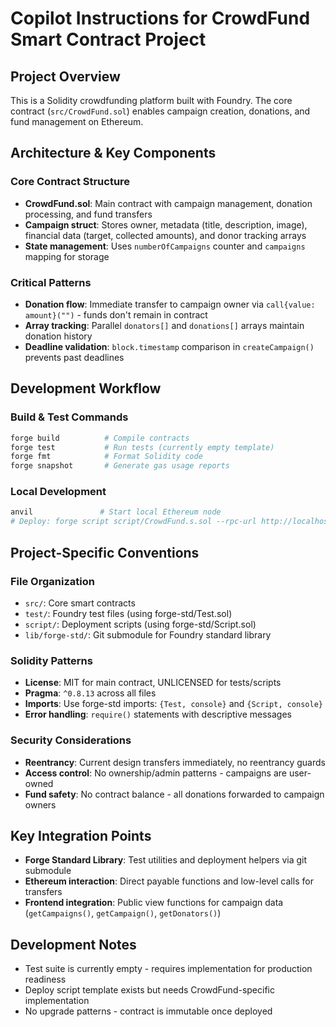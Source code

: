 # Copilot Instructions for CrowdFund Smart Contract Project

## Project Overview

This is a Solidity crowdfunding platform built with Foundry. The core contract (`src/CrowdFund.sol`) enables campaign creation, donations, and fund management on Ethereum.

## Architecture & Key Components

### Core Contract Structure

- **CrowdFund.sol**: Main contract with campaign management, donation processing, and fund transfers
- **Campaign struct**: Stores owner, metadata (title, description, image), financial data (target, collected amounts), and donor tracking arrays
- **State management**: Uses `numberOfCampaigns` counter and `campaigns` mapping for storage

### Critical Patterns

- **Donation flow**: Immediate transfer to campaign owner via `call{value: amount}("")` - funds don't remain in contract
- **Array tracking**: Parallel `donators[]` and `donations[]` arrays maintain donation history
- **Deadline validation**: `block.timestamp` comparison in `createCampaign()` prevents past deadlines

## Development Workflow

### Build & Test Commands

```bash
forge build          # Compile contracts
forge test           # Run tests (currently empty template)
forge fmt            # Format Solidity code
forge snapshot       # Generate gas usage reports
```

### Local Development

```bash
anvil               # Start local Ethereum node
# Deploy: forge script script/CrowdFund.s.sol --rpc-url http://localhost:8545 --private-key <key>
```

## Project-Specific Conventions

### File Organization

- `src/`: Core smart contracts
- `test/`: Foundry test files (using forge-std/Test.sol)
- `script/`: Deployment scripts (using forge-std/Script.sol)
- `lib/forge-std/`: Git submodule for Foundry standard library

### Solidity Patterns

- **License**: MIT for main contract, UNLICENSED for tests/scripts
- **Pragma**: `^0.8.13` across all files
- **Imports**: Use forge-std imports: `{Test, console}` and `{Script, console}`
- **Error handling**: `require()` statements with descriptive messages

### Security Considerations

- **Reentrancy**: Current design transfers immediately, no reentrancy guards
- **Access control**: No ownership/admin patterns - campaigns are user-owned
- **Fund safety**: No contract balance - all donations forwarded to campaign owners

## Key Integration Points

- **Forge Standard Library**: Test utilities and deployment helpers via git submodule
- **Ethereum interaction**: Direct payable functions and low-level calls for transfers
- **Frontend integration**: Public view functions for campaign data (`getCampaigns()`, `getCampaign()`, `getDonators()`)

## Development Notes

- Test suite is currently empty - requires implementation for production readiness
- Deploy script template exists but needs CrowdFund-specific implementation
- No upgrade patterns - contract is immutable once deployed
